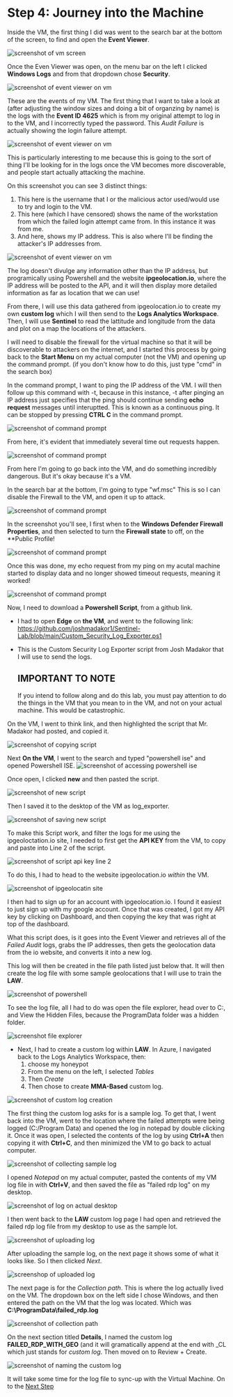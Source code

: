 # Step 4: Journey into the Machine

Inside the VM, the first thing I did was went to the search bar at the bottom of the screen, to find and open the **Event Viewer**.

![screenshot of vm screen](https://github.com/ZeroTrustAccess/Honeypot/blob/main/all_images/step4_run1.png)

Once the Even Viewer was open, on the menu bar on the left I clicked **Windows Logs** and from that dropdown chose **Security**.

![screenshot of event viewer on vm](https://github.com/ZeroTrustAccess/Honeypot/blob/main/all_images/step4_run2.png)

These are the events of my VM. The first thing that I want to take a look at (after adjusting the window sizes and doing a bit of organzing by name) is the logs with the **Event ID 4625** which is from my original attempt to log in to the VM, and I incorrectly typed the password. This *Audit Failure* is actually showing the login failure attempt.

![screenshot of event viewer on vm](https://github.com/ZeroTrustAccess/Honeypot/blob/main/all_images/step4_run3.png)

This is particularly interesting to me because this is going to the sort of thing I'll be looking for in the logs once the VM becomes more discoverable, and people start actually attacking the machine.

On this screenshot you can see 3 distinct things:
1. This here is the username that I or the malicious actor used/would use to try and login to the VM.
2. This here (which I have censored) shows the name of the workstation from which the failed login attempt came from. In this instance it was from me.
3. And here, shows my IP address. This is also where I'll be finding the attacker's IP addresses from.

![screenshot of event viewer on vm](https://github.com/ZeroTrustAccess/Honeypot/blob/main/all_images/step4_run4.png)

The log doesn't divulge any information other than the IP address, but programically using Powershell and the website **ipgeolocation.io**, where the IP address will be posted to the API, and it will then display more detailed information as far as location that we can use!

From there, I will use this data gathered from ipgeolocation.io to create my own **custom log** which I will then send to the **Logs Analytics Workspace**. 
Then, I will use **Sentinel** to read the lattitude and longitude from the data and plot on a map the locations of the attackers. 

I will need to disable the firewall for the virtual machine so that it will be discoverable to attackers on the internet, and I started this process by going back to the **Start Menu** on my actual computer (not the VM) and opening up the command prompt. (if you don't know how to do this, just type "cmd" in the search box)

In the command prompt, I want to ping the IP address of the VM. I will then follow up this command with -t, because in this instance, -t after pinging an IP address just specifies that the ping should continue sending **echo request** messages until interuptted. This is known as a continuous ping. It can be stopped by pressing **CTRL C** in the command prompt.

![screenshot of command prompt](https://github.com/ZeroTrustAccess/Honeypot/blob/main/all_images/step4_run5.png)

From here, it's evident that immediately several time out requests happen.

![screenshot of command prompt](https://github.com/ZeroTrustAccess/Honeypot/blob/main/all_images/step4_run6.png)

From here I'm going to go back into the VM, and do something incredibly dangerous. But it's okay because it's a VM.

In the search bar at the bottom, I'm going to type "wf.msc" This is so I can disable the Firewall to the VM, and open it up to attack.

![screenshot of command prompt](https://github.com/ZeroTrustAccess/Honeypot/blob/main/all_images/step4_run7.png)

In the screenshot you'll see, I first when to the **Windows Defender Firewall Properties**, and then selected to turn the **Firewall state** to off, on the **Public Profile!

![screenshot of command prompt](https://github.com/ZeroTrustAccess/Honeypot/blob/main/all_images/step4_run10.png)

Once this was done, my echo request from my ping on my acutal machine started to display data and no longer showed timeout requests, meaning it worked!

![screenshot of command prompt](https://github.com/ZeroTrustAccess/Honeypot/blob/main/all_images/step4_run9.png)

Now, I need to download a **Powershell Script**, from a github link. 
- I had to open **Edge** on **the VM**, and went to the following link: https://github.com/joshmadakor1/Sentinel-Lab/blob/main/Custom_Security_Log_Exporter.ps1
- This is the Custom Security Log Exporter script from Josh Madakor that I will use to send the logs.

  ## IMPORTANT TO NOTE
  If you intend to follow along and do this lab, you must pay attention to do the things in the VM that you mean to in the VM, and not on your actual machine. This would be catastrophic.

On the VM, I went to think link, and then highlighted the script that Mr. Madakor had posted, and copied it.

![screenshot of copying script](https://github.com/ZeroTrustAccess/Honeypot/blob/main/all_images/step4_run11.png)

Next **On the VM**, I went to the search and typed "powershell ise" and opened Powershell ISE.
![screenshot of accessing powershell ise](https://github.com/ZeroTrustAccess/Honeypot/blob/main/all_images/step4_run12.png)

Once open, I clicked **new** and then pasted the script.

![screenshot of new script](https://github.com/ZeroTrustAccess/Honeypot/blob/main/all_images/step4_run13.png)

Then I saved it to the desktop of the VM as log_exporter.

![screenshot of saving new script](https://github.com/ZeroTrustAccess/Honeypot/blob/main/all_images/step4_run14.png)

To make this Script work, and filter the logs for me using the ipgeoloctation.io site, I needed to first get the **API KEY** from the VM, to copy and paste into Line 2 of the script.

![screenshot of script api key line 2](https://github.com/ZeroTrustAccess/Honeypot/blob/main/all_images/step4_run15.png)

To do this, I had to head to the website ipgeolocation.io *within* the VM.

![screenshot of ipgeolocatin site](https://github.com/ZeroTrustAccess/Honeypot/blob/main/all_images/step4_run16.png)

I then had to sign up for an account with ipgeolocation.io. I found it easiest to just sign up with my google account. Once that was created, I got my API key by clicking on Dashboard, and then copying the key that was right at top of the dashboard.

What this script does, is it goes into the Event Viewer and retrieves all of the *Failed Audit* logs, grabs the IP addresses, then gets the geolocation data from the io website, and converts it into a new log.

This log will then be created in the file path listed just below that. It will then create the log file with some sample geolocations that I will use to train the **LAW**.

![screenshot of powershell](https://github.com/ZeroTrustAccess/Honeypot/blob/main/all_images/step4_run17.png)

To see the log file, all I had to do was open the file explorer, head over to C:, and View the Hidden Files, because the ProgramData folder was a hidden folder.

![screenshot file explorer](https://github.com/ZeroTrustAccess/Honeypot/blob/main/all_images/step4_run18.png)

- Next, I had to create a custom log within **LAW**. In Azure, I navigated back to the Logs Analytics Workspace, then:
  1. choose my honeypot
  2. From the menu on the left, I selected *Tables*
  3. Then *Create*
  4. Then chose to create **MMA-Based** custom log.
 
![screenshot of custom log creation](https://github.com/ZeroTrustAccess/Honeypot/blob/main/all_images/step4_run19.png)

The first thing the custom log asks for is a sample log. To get that, I went back into the VM, went to the location where the failed attempts were being logged (C:/Program Data) and opened the log in notepad by double clicking it. Once it was open, I selected the contents of the log by using **Ctrl+A** then copying it with **Ctrl+C**, and then minimized the VM to go back to actual computer.

![screenshot of collecting sample log](https://github.com/ZeroTrustAccess/Honeypot/blob/main/all_images/step4_run20.png)

I opened *Notepad* on my actual computer, pasted the contents of my VM log file in with **Ctrl+V**, and then saved the file as "failed rdp log" on my desktop.

![screenshot of log on actual desktop](https://github.com/ZeroTrustAccess/Honeypot/blob/main/all_images/step4_run21.png)

I then went back to the **LAW** custom log page I had open and retrieved the failed rdp log file from my desktop to use as the sample lot.

![screenshot of uploading log](https://github.com/ZeroTrustAccess/Honeypot/blob/main/all_images/step4_run22.png)

After uploading the sample log, on the next page it shows some of what it looks like. So I then clicked *Next*.

![screenshop of uploaded log](https://github.com/ZeroTrustAccess/Honeypot/blob/main/all_images/step4_run23.png)

The next page is for the *Collection path*. This is where the log actually lived on the VM. The dropdown box on the left side I chose Windows, and then entered the path on the VM that the log was located. Which was **C:\ProgramData\failed_rdp.log**

![screenshot of collection path](https://github.com/ZeroTrustAccess/Honeypot/blob/main/all_images/step4_run24.png)

On the next section titled **Details**, I named the custom log **FAILED_RDP_WITH_GEO** (and it will gramatically append at the end with _CL which just stands for *custom log*. Then moved on to Review + Create.

![screenshot of naming the custom log](https://github.com/ZeroTrustAccess/Honeypot/blob/main/all_images/step4_run25.png)

It will take some time for the log file to sync-up with the Virtual Machine. On to the [Next Step](https://github.com/ZeroTrustAccess/honeypot/blob/main/chapters/Step5_Log.md)




